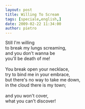 ```yaml
---
layout: post
title: Willing To Scream
tags: [speciale,english,]
date: 2009-02-22 11:34:00
author: pietro
---
```

Still I'm willing<br/>to break my lungs screaming,<br/>and you don't wanna be<br/>you'll be death of me!<br/><br/>You break open your necklace,<br/>try to bind me in your embrace,<br/>but there's no way to take me down,<br/>in the cloud there is my town;<br/><br/>and you won't cover,<br/>what you can't discover!
